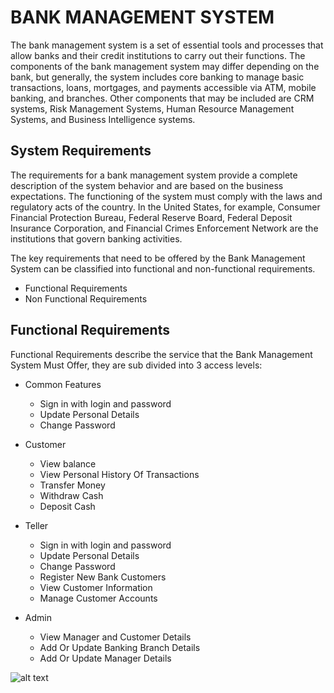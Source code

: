 # BANK MANAGEMENT SYSTEM

The bank management system is a set of essential tools and processes that allow banks and their credit institutions to carry out their functions. The components of the bank management system may differ depending on the bank, but generally, the system includes core banking to manage basic transactions, loans, mortgages, and payments accessible via ATM, mobile banking, and branches. Other components that may be included are CRM systems, Risk Management Systems, Human Resource Management Systems, and Business Intelligence systems.

## System Requirements
The requirements for a bank management system provide a complete description of the system behavior and are based on the business expectations. The functioning of the system must comply with the laws and regulatory acts of the country. In the United States, for example, Consumer Financial Protection Bureau, Federal Reserve Board, Federal Deposit Insurance Corporation, and Financial Crimes Enforcement Network are the institutions that govern banking activities.

The key requirements that need to be offered by the Bank Management System can be classified into functional and non-functional requirements.


- Functional Requirements
- Non Functional Requirements


## Functional Requirements

Functional Requirements describe the service that the Bank Management System Must Offer, they are sub divided into 3 access levels:
- Common Features
    * Sign in with login and password
    * Update Personal Details
    * Change Password

- Customer
    * View balance
    * View Personal History Of Transactions
    * Transfer Money
    * Withdraw Cash
    * Deposit Cash
- Teller
    * Sign in with login and password
    * Update Personal Details
    * Change Password
    * Register New Bank Customers
    * View Customer Information
    * Manage Customer Accounts
    
- Admin
    * View Manager and Customer Details
    * Add Or Update Banking Branch Details
    * Add Or Update Manager Details


![alt text](https://github.com/NiranjanLearning1/BMS.git/blob/development/BMSDiagram.png?raw=true)
